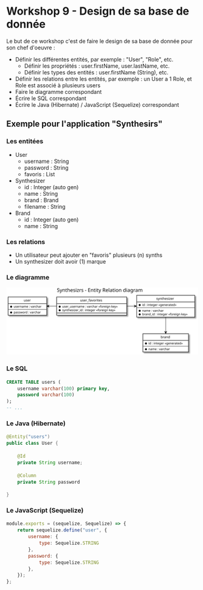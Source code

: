 # Workshop 9 - Design de sa base de donnée

Le but de ce workshop c'est de faire le design de sa base de donnée pour son chef d'oeuvre :

- Définir les différentes entités, par exemple : "User", "Role", etc.
    - Définir les propriétés : user.firstName, user.lastName, etc.
    - Définir les types des entités : user.firstName (String), etc.
- Définir les relations entre les entités, par exemple : un User a 1 Role, et Role est associé à plusieurs users
- Faire le diagramme correspondant
- Écrire le SQL correspondant
- Écrire le Java (Hibernate) / JavaScript (Sequelize) correspondant

## Exemple pour l'application "Synthesirs"

### Les entitées

- User
    - username : String
    - password : String
    - favoris : List<Synthesizer>
- Synthesizer
    - id : Integer (auto gen)
    - name : String
    - brand : Brand
    - filename : String
- Brand
    - id : Integer (auto gen)
    - name : String

### Les relations

- Un utilisateur peut ajouter en "favoris" plusieurs (n) synths
- Un synthesizer doit avoir (1) marque

### Le diagramme

![Synthesizrs - Entity relation diagram](./synthesizrs_entity_relation_diagram.svg)

### Le SQL

```sql
CREATE TABLE users (
    username varchar(100) primary key,
    password varchar(100)
);
-- ...
```

### Le Java (Hibernate)

```java
@Entity("users")
public class User {

    @Id
    private String username;
    
    @Column
    private String password

}
```

### Le JavaScript (Sequelize)

```javascript
module.exports = (sequelize, Sequelize) => {
    return sequelize.define("user", {
        username: {
            type: Sequelize.STRING
        },
        password: {
            type: Sequelize.STRING
        },
    });
};
```